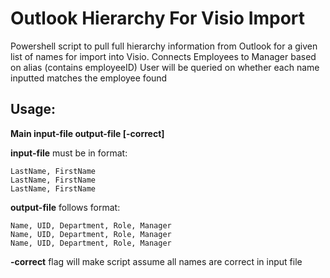 # Outlook Hierarchy For Visio Import
Powershell script to pull full hierarchy information from Outlook for a given list of names for import into Visio.
Connects Employees to Manager based on alias (contains employeeID)
User will be queried on whether each name inputted matches the employee found 

## Usage:

**Main input-file output-file [-correct]**

**input-file** must be in format:

    LastName, FirstName    
    LastName, FirstName    
    LastName, FirstName
  
**output-file** follows format:

    Name, UID, Department, Role, Manager    
    Name, UID, Department, Role, Manager  
    Name, UID, Department, Role, Manager
  
**-correct** flag will make script assume all names are correct in input file
  
